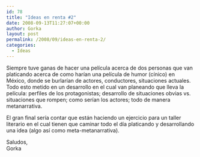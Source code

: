 ```yaml
---
id: 78
title: "Ideas en renta #2"
date: 2008-09-13T11:27:07+00:00
author: Gorka
layout: post
permalink: /2008/09/ideas-en-renta-2/
categories:
  - Ideas
---
```

Siempre tuve ganas de hacer una película acerca de dos personas que van platicando acerca de como harían una película de humor (cínico) en México, donde se burlarían de actores, conductores, situaciones actuales. Todo esto metido en un desarrollo en el cual van planeando que lleva la película: perfiles de los protagonistas; desarrollo de situaciones obvias vs. situaciones que rompen; como serían los actores; todo de manera metanarrativa.

El gran final sería contar que están haciendo un ejercicio para un taller literario en el cual tienen que caminar todo el día platicando y desarrollando una idea (algo así como meta-metanarrativa).

Saludos,<br />
Gorka
